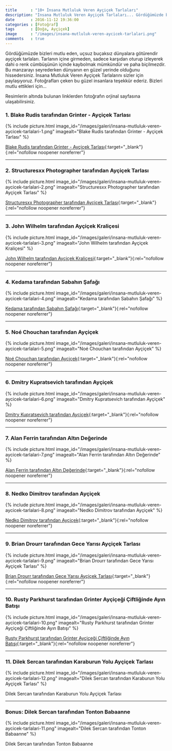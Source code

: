 ```yaml
---
title      : "10+ İnsana Mutluluk Veren Ayçiçek Tarlaları"
description: "İnsana Mutluluk Veren Ayçiçek Tarlaları... Gördüğümüzde bizleri mutlu eden, uçsuz buçaksız dünyalara götürendir ayçiçek tarlaları."
date       : 2016-11-12 19:36:00
categories : [Fotoğraf]
tags       : [Doğa, Ayçiçek]
image      : "/images/insana-mutluluk-veren-aycicek-tarlalari.png"
comments   : true
---
```


Gördüğümüzde bizleri mutlu eden, uçsuz buçaksız dünyalara götürendir ayçiçek tarlaları. Tarlanın içine girmeden, sadece karşıdan oturup izleyerek dahi o renk cümbüşünün içinde kaybolmak mümkündür ve paha biçilmezdir. Bu manzarayı seyrederken dünyanın en güzel yerinde olduğunu hissedersiniz. İnsana Mutluluk Veren Ayçiçek Tarlalarını sizler için paylaşıyoruz. Fotoğrafları çeken bu güzel insanlara teşekkür ederiz. Bizleri mutlu ettikleri için...

Resimlerin altında bulunan linklerden fotoğrafın orjinal sayfasına ulaşabilirsiniz. 

### 1. Blake Rudis tarafından Grinter - Ayçiçek Tarlası

{% include picture.html image_id="/images/galeri/insana-mutluluk-veren-aycicek-tarlalari-1.png" imagealt="Blake Rudis tarafından Grinter - Ayçiçek Tarlası" %}

[Blake Rudis tarafından Grinter - Ayçiçek Tarlası](https://500px.com/photo/178541141/grinter-s-sunflower-farm-by-blake-rudis){:target="_blank"}{:rel="nofollow noopener noreferrer"}

* * * 

### 2. Structuresxx Photographer tarafından Ayçiçek Tarlası

{% include picture.html image_id="/images/galeri/insana-mutluluk-veren-aycicek-tarlalari-2.png" imagealt="Structuresxx Photographer tarafından Ayçiçek Tarlası" %}

[Structuresxx Photographer tarafından Ayçiçek Tarlası](https://500px.com/photo/112895605/sunflower-in-sunset-by-structuresxx-photographer){:target="_blank"}{:rel="nofollow noopener noreferrer"}

* * * 

### 3. John Wilhelm tarafından Ayçiçek Kraliçesi

{% include picture.html image_id="/images/galeri/insana-mutluluk-veren-aycicek-tarlalari-3.png" imagealt="John Wilhelm tarafından Ayçiçek Kraliçesi" %}

[John Wilhelm tarafından Ayçiçek Kraliçesi](https://500px.com/photo/1269869/sunflower-queen-by-john-wilhelm-is-a-photoholic){:target="_blank"}{:rel="nofollow noopener noreferrer"}

* * * 

### 4. Kedama tarafından Sabahın Şafağı

{% include picture.html image_id="/images/galeri/insana-mutluluk-veren-aycicek-tarlalari-4.png" imagealt="Kedama tarafından Sabahın Şafağı" %}

[Kedama tarafından Sabahın Şafağı](https://500px.com/photo/86461023/morning-dawn-by-kedama){:target="_blank"}{:rel="nofollow noopener noreferrer"}

* * * 

### 5. Noé Chouchan tarafından Ayçiçek

{% include picture.html image_id="/images/galeri/insana-mutluluk-veren-aycicek-tarlalari-5.png" imagealt="Noé Chouchan tarafından Ayçiçek" %}

[Noé Chouchan tarafından Ayçiçek](https://500px.com/photo/116234669/sunflower-field-by-no%C3%A9-chouchan){:target="_blank"}{:rel="nofollow noopener noreferrer"}

* * * 

### 6. Dmitry Kupratsevich tarafından Ayçiçek

{% include picture.html image_id="/images/galeri/insana-mutluluk-veren-aycicek-tarlalari-6.png" imagealt="Dmitry Kupratsevich tarafından Ayçiçek" %}

[Dmitry Kupratsevich tarafından Ayçiçek](https://500px.com/photo/116469309/sunflowers-by-dmitry-kupratsevich){:target="_blank"}{:rel="nofollow noopener noreferrer"}

* * * 

### 7. Alan Ferrin tarafından Altın Değerinde

{% include picture.html image_id="/images/galeri/insana-mutluluk-veren-aycicek-tarlalari-7.png" imagealt="Alan Ferrin tarafından Altın Değerinde" %}

[Alan Ferrin tarafından Altın Değerinde](https://500px.com/photo/79550059/field-of-gold-by-alan-ferrin){:target="_blank"}{:rel="nofollow noopener noreferrer"}

* * * 

### 8. Nedko Dimitrov tarafından Ayçiçek

{% include picture.html image_id="/images/galeri/insana-mutluluk-veren-aycicek-tarlalari-8.png" imagealt="Nedko Dimitrov tarafından Ayçiçek" %}

[Nedko Dimitrov tarafından Ayçiçek](https://500px.com/photo/116914227/sunflowers-by-nedko-dimitrov){:target="_blank"}{:rel="nofollow noopener noreferrer"}

* * * 

### 9. Brian Drourr tarafından Gece Yarısı Ayçiçek Tarlası

{% include picture.html image_id="/images/galeri/insana-mutluluk-veren-aycicek-tarlalari-9.png" imagealt="Brian Drourr tarafından Gece Yarısı Ayçiçek Tarlası" %}

[Brian Drourr tarafından Gece Yarısı Ayçiçek Tarlası](https://500px.com/photo/81637623/midnight-sunii-by-brian-drourr){:target="_blank"}{:rel="nofollow noopener noreferrer"}

* * * 

### 10. Rusty Parkhurst tarafından Grinter Ayçiçeği Çiftliğinde Ayın Batışı

{% include picture.html image_id="/images/galeri/insana-mutluluk-veren-aycicek-tarlalari-10.png" imagealt="Rusty Parkhurst tarafından Grinter Ayçiçeği Çiftliğinde Ayın Batışı" %}

[Rusty Parkhurst tarafından Grinter Ayçiçeği Çiftliğinde Ayın Batışı](https://500px.com/photo/175349417/moonset-over-grinter-s-sunflower-farm-by-rusty-parkhurst){:target="_blank"}{:rel="nofollow noopener noreferrer"}

* * * 

### 11. Dilek Sercan tarafından Karaburun Yolu Ayçiçek Tarlası

{% include picture.html image_id="/images/galeri/insana-mutluluk-veren-aycicek-tarlalari-12.png" imagealt="Dilek Sercan tarafından Karaburun Yolu Ayçiçek Tarlası" %}

Dilek Sercan tarafından Karaburun Yolu Ayçiçek Tarlası

* * * 

### Bonus: Dilek Sercan tarafından Tonton Babaanne

{% include picture.html image_id="/images/galeri/insana-mutluluk-veren-aycicek-tarlalari-11.png" imagealt="Dilek Sercan tarafından Tonton Babaanne" %}

Dilek Sercan tarafından Tonton Babaanne
